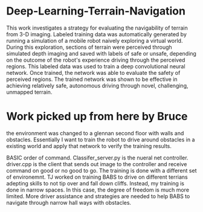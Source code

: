 # Deep-Learning-Terrain-Navigation
This work investigates a strategy for evaluating the navigability of terrain from 3-D imaging. Labeled training data was automatically generated by running a simulation of a mobile robot naively exploring a virtual world.  During this exploration, sections of terrain were perceived through simulated depth imaging and saved with labels of safe or unsafe, depending on the outcome of the robot's experience driving through the perceived regions.  This labeled data was used to train a deep convolutional neural network. Once trained, the network was able to evaluate the safety of perceived regions.  The trained network was shown to be effective in achieving relatively safe, autonomous driving through novel, challenging, unmapped terrain. 


# Work picked up from here by Bruce
the environment was changed to a glennan second floor with walls and obstacles. Essentially I want to train the robot to drive around obstacles in a existing world and apply that network to verify the training results. 

BASIC order of command.
Classifer_server.py is the nueral net controller.
driver.cpp is the client that sends out image to the controller and receive command on good or no good to go.
The training is done with a different set of environemnt. TJ worked on training BABS to drive on different terrians adepting skills to not tip over and fall down cliffs. Instead, my training is done in narrow spaces. In this case, the degree of freedom is much more limited. More driver assistance and strategies are needed to help BABS to navigate through narrow hall ways with obstacles. 
